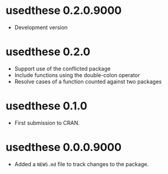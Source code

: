 # usedthese 0.2.0.9000

* Development version

# usedthese 0.2.0

* Support use of the conflicted package
* Include functions using the double-colon operator
* Resolve cases of a function counted against two packages

# usedthese 0.1.0

* First submission to CRAN.

# usedthese 0.0.0.9000

* Added a `NEWS.md` file to track changes to the package.
